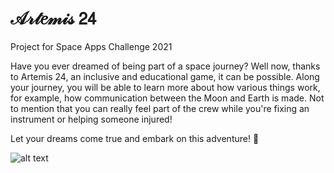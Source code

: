<h1> 𝒜𝓇𝓉𝑒𝓂𝒾𝓈 𝟤𝟦 </h1>

Project for Space Apps Challenge 2021

Have you ever dreamed of being part of a space journey? 
Well now, thanks to Artemis 24, an inclusive and educational game, it can be possible. Along your journey, you will be able to learn more about how various things work, for example, how communication between the Moon and Earth is made. Not to mention that you can really feel part of the crew while you're fixing an instrument or helping someone injured!

Let your dreams come true and embark on this adventure! 🚀

![alt text](https://sa-2019.s3.amazonaws.com/media/images/315c5b42-cc67-43a8-a2a2-ea76f1d06334.max-1000x1000.png)
